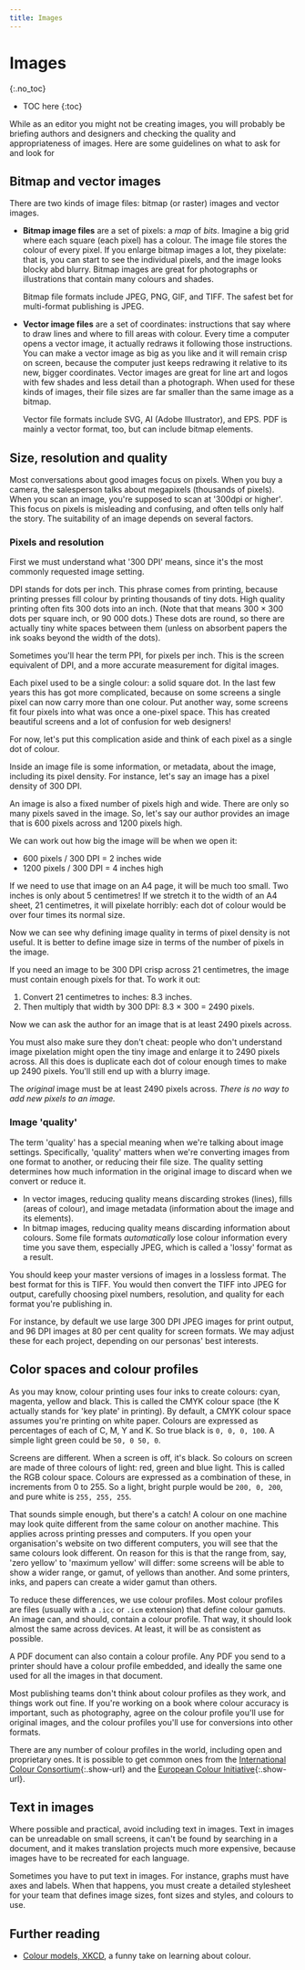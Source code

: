 ```yaml
---
title: Images
---
```


# Images
{:.no_toc}

* TOC here
{:toc}

While as an editor you might not be creating images, you will probably be briefing authors and designers and checking the quality and appropriateness of images. Here are some guidelines on what to ask for and look for

## Bitmap and vector images

There are two kinds of image files: bitmap (or raster) images and vector images.

- **Bitmap image files** are a set of pixels: a *map* of *bits*. Imagine a big grid where each square (each pixel) has a colour. The image file stores the colour of every pixel. If you enlarge bitmap images a lot, they pixelate: that is, you can start to see the individual pixels, and the image looks blocky abd blurry. Bitmap images are great for photographs or illustrations that contain many colours and shades.

    Bitmap file formats include JPEG, PNG, GIF, and TIFF. The safest bet for multi-format publishing is JPEG.

- **Vector image files** are a set of coordinates: instructions that say where to draw lines and where to fill areas with colour. Every time a computer opens a vector image, it actually redraws it following those instructions. You can make a vector image as big as you like and it will remain crisp on screen, because the computer just keeps redrawing it relative to its new, bigger coordinates. Vector images are great for line art and logos with few shades and less detail than a photograph. When used for these kinds of images, their file sizes are far smaller than the same image as a bitmap.

    Vector file formats include SVG, AI (Adobe Illustrator), and EPS. PDF is mainly a vector format, too, but can include bitmap elements.

## Size, resolution and quality

Most conversations about good images focus on pixels. When you buy a camera, the salesperson talks about megapixels (thousands of pixels). When you scan an image, you're supposed to scan at '300dpi or higher'. This focus on pixels is misleading and confusing, and often tells only half the story. The suitability of an image depends on several factors.

### Pixels and resolution

First we must understand what '300 DPI' means, since it's the most commonly requested image setting.

DPI stands for dots per inch. This phrase comes from printing, because printing presses fill colour by printing thousands of tiny dots. High quality printing often fits 300 dots into an inch. (Note that that means 300 × 300 dots per square inch, or 90&nbsp;000 dots.) These dots are round, so there are actually tiny white spaces between them (unless on absorbent papers the ink soaks beyond the width of the dots).

Sometimes you'll hear the term PPI, for pixels per inch. This is the screen equivalent of DPI, and a more accurate measurement for digital images.

Each pixel used to be a single colour: a solid square dot. In the last few years this has got more complicated, because on some screens a single pixel can now carry more than one colour. Put another way, some screens fit four pixels into what was once a one-pixel space. This has created beautiful screens and a lot of confusion for web designers!

For now, let's put this complication aside and think of each pixel as a single dot of colour.

Inside an image file is some information, or metadata, about the image, including its pixel density. For instance, let's say an image has a pixel density of 300 DPI.

An image is also a fixed number of pixels high and wide. There are only so many pixels saved in the image. So, let's say our author provides an image that is 600 pixels across and 1200 pixels high.

We can work out how big the image will be when we open it:

- 600 pixels / 300 DPI = 2 inches wide
- 1200 pixels / 300 DPI = 4 inches high

If we need to use that image on an A4 page, it will be much too small. Two inches is only about 5 centimetres! If we stretch it to the width of an A4 sheet, 21 centimetres, it will pixelate horribly: each dot of colour would be over four times its normal size.

Now we can see why defining image quality in terms of pixel density is not useful. It is better to define image size in terms of the number of pixels in the image.

If you need an image to be 300 DPI crisp across 21 centimetres, the image must contain enough pixels for that. To work it out:

1. Convert 21 centimetres to inches: 8.3 inches.
2. Then multiply that width by 300 DPI: 8.3 × 300 = 2490 pixels.

Now we can ask the author for an image that is at least 2490 pixels across.

You must also make sure they don't cheat: people who don't understand image pixelation might open the tiny image and enlarge it to 2490 pixels across. All this does is duplicate each dot of colour enough times to make up 2490 pixels. You'll still end up with a blurry image.

The *original* image must be at least 2490 pixels across. *There is no way to add new pixels to an image.*

### Image 'quality'

The term 'quality' has a special meaning when we're talking about image settings. Specifically, 'quality' matters when we're converting images from one format to another, or reducing their file size. The quality setting determines how much information in the original image to discard when we convert or reduce it.

- In vector images, reducing quality means discarding strokes (lines), fills (areas of colour), and image metadata (information about the image and its elements).
- In bitmap images, reducing quality means discarding information about colours. Some file formats *automatically* lose colour information every time you save them, especially JPEG, which is called a 'lossy' format as a result.

You should keep your master versions of images in a lossless format. The best format for this is TIFF. You would then convert the TIFF into JPEG for output, carefully choosing pixel numbers, resolution, and quality for each format you're publishing in.

For instance, by default we use large 300 DPI JPEG images for print output, and 96 DPI images at 80 per cent quality for screen formats. We may adjust these for each project, depending on our personas' best interests.

## Color spaces and colour profiles

As you may know, colour printing uses four inks to create colours: cyan, magenta, yellow and black. This is called the CMYK colour space (the K actually stands for 'key plate' in printing). By default, a CMYK colour space assumes you're printing on white paper. Colours are expressed as percentages of each of C, M, Y and K. So true black is `0, 0, 0, 100`. A simple light green could be `50, 0 50, 0`.

Screens are different. When a screen is off, it's black. So colours on screen are made of three colours of light: red, green and blue light. This is called the RGB colour space. Colours are expressed as a combination of these, in increments from 0 to 255. So a light, bright purple would be `200, 0, 200`, and pure white is `255, 255, 255`.

That sounds simple enough, but there's a catch! A colour on one machine may look quite different from the same colour on another machine. This applies across printing presses and computers. If you open your organisation's website on two different computers, you will see that the same colours look different. On reason for this is that the range from, say, 'zero yellow' to 'maximum yellow' will differ: some screens will be able to show a wider range, or gamut, of yellows than another. And some printers, inks, and papers can create a wider gamut than others.

To reduce these differences, we use colour profiles. Most colour profiles are files (usually with a `.icc` or `.icm` extension) that define colour gamuts. An image can, and should, contain a colour profile. That way, it should look almost the same across devices. At least, it will be as consistent as possible.

A PDF document can also contain a colour profile. Any PDF you send to a printer should have a colour profile embedded, and ideally the same one used for all the images in that document.

Most publishing teams don't think about colour profiles as they work, and things work out fine. If you're working on a book where colour accuracy is important, such as photography, agree on the colour profile you'll use for original images, and the colour profiles you'll use for conversions into other formats.

There are any number of colour profiles in the world, including open and proprietary ones. It is possible to get common ones from the [International Colour Consortium](http://www.color.org){:.show-url} and the [European Colour Initiative](http://eci.org){:.show-url}.

## Text in images

Where possible and practical, avoid including text in images. Text in images can be unreadable on small screens, it can't be found by searching in a document, and it makes translation projects much more expensive, because images have to be recreated for each language.

Sometimes you have to put text in images. For instance, graphs must have axes and labels. When that happens, you must create a detailed stylesheet for your team that defines image sizes, font sizes and styles, and colours to use.

## Further reading

- [Colour models, XKCD](https://xkcd.com/1882/), a funny take on learning about colour.
